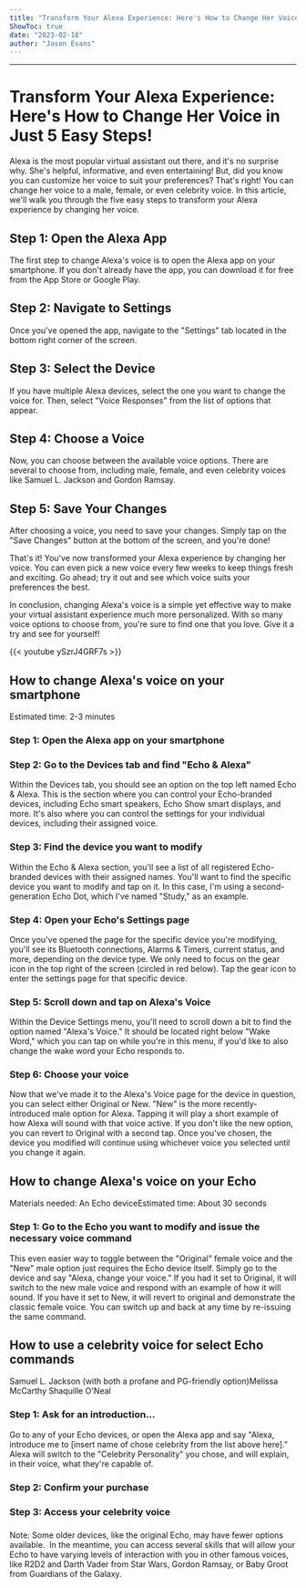 ```yaml
---
title: "Transform Your Alexa Experience: Here's How to Change Her Voice in Just 5 Easy Steps!"
ShowToc: true 
date: "2023-02-18"
author: "Jason Evans"
---
```

*****
# Transform Your Alexa Experience: Here's How to Change Her Voice in Just 5 Easy Steps!

Alexa is the most popular virtual assistant out there, and it's no surprise why. She's helpful, informative, and even entertaining! But, did you know you can customize her voice to suit your preferences? That's right! You can change her voice to a male, female, or even celebrity voice. In this article, we'll walk you through the five easy steps to transform your Alexa experience by changing her voice.

## Step 1: Open the Alexa App

The first step to change Alexa's voice is to open the Alexa app on your smartphone. If you don't already have the app, you can download it for free from the App Store or Google Play. 

## Step 2: Navigate to Settings

Once you've opened the app, navigate to the "Settings" tab located in the bottom right corner of the screen. 

## Step 3: Select the Device

If you have multiple Alexa devices, select the one you want to change the voice for. Then, select "Voice Responses" from the list of options that appear. 

## Step 4: Choose a Voice

Now, you can choose between the available voice options. There are several to choose from, including male, female, and even celebrity voices like Samuel L. Jackson and Gordon Ramsay. 

## Step 5: Save Your Changes

After choosing a voice, you need to save your changes. Simply tap on the "Save Changes" button at the bottom of the screen, and you're done! 

That's it! You've now transformed your Alexa experience by changing her voice. You can even pick a new voice every few weeks to keep things fresh and exciting. Go ahead; try it out and see which voice suits your preferences the best. 

In conclusion, changing Alexa's voice is a simple yet effective way to make your virtual assistant experience much more personalized. With so many voice options to choose from, you're sure to find one that you love. Give it a try and see for yourself!

{{< youtube ySzrJ4GRF7s >}} 



## How to change Alexa's voice on your smartphone
 
Estimated time: 2-3 minutes
 
### Step 1: Open the Alexa app on your smartphone
 
### Step 2: Go to the Devices tab and find "Echo & Alexa"


Within the Devices tab, you should see an option on the top left named Echo & Alexa. This is the section where you can control your Echo-branded devices, including Echo smart speakers, Echo Show smart displays, and more. It's also where you can control the settings for your individual devices, including their assigned voice.

 
### Step 3: Find the device you want to modify


Within the Echo & Alexa section, you'll see a list of all registered Echo-branded devices with their assigned names. You'll want to find the specific device you want to modify and tap on it. In this case, I'm using a second-generation Echo Dot, which I've named "Study," as an example. 

 
### Step 4: Open your Echo's Settings page


Once you've opened the page for the specific device you're modifying, you'll see its Bluetooth connections, Alarms & Timers, current status, and more, depending on the device type. We only need to focus on the gear icon in the top right of the screen (circled in red below). Tap the gear icon to enter the settings page for that specific device.

 
### Step 5: Scroll down and tap on Alexa's Voice


Within the Device Settings menu, you'll need to scroll down a bit to find the option named "Alexa's Voice." It should be located right below "Wake Word," which you can tap on while you're in this menu, if you'd like to also change the wake word your Echo responds to. 

 
### Step 6: Choose your voice


Now that we've made it to the Alexa's Voice page for the device in question, you can select either Original or New. "New" is the more recently-introduced male option for Alexa. Tapping it will play a short example of how Alexa will sound with that voice active. If you don't like the new option, you can revert to Original with a second tap. Once you've chosen, the device you modified will continue using whichever voice you selected until you change it again.

 
## How to change Alexa's voice on your Echo
 
Materials needed: An Echo deviceEstimated time: About 30 seconds
 
### Step 1: Go to the Echo you want to modify and issue the necessary voice command


This even easier way to toggle between the "Original" female voice and the "New" male option just requires the Echo device itself. Simply go to the device and say "Alexa, change your voice." If you had it set to Original, it will switch to the new male voice and respond with an example of how it will sound. If you have it set to New, it will revert to original and demonstrate the classic female voice. You can switch up and back at any time by re-issuing the same command.

 
## How to use a celebrity voice for select Echo commands
 
Samuel L. Jackson (with both a profane and PG-friendly option)Melissa McCarthy Shaquille O'Neal 
 
### Step 1: Ask for an introduction...


Go to any of your Echo devices, or open the Alexa app and say "Alexa, introduce me to [insert name of chose celebrity from the list above here]." Alexa will switch to the "Celebrity Personality" you chose, and will explain, in their voice, what they're capable of. 

 
### Step 2: Confirm your purchase
 
### Step 3: Access your celebrity voice
 
### 


Note: Some older devices, like the original Echo, may have fewer options available. 
In the meantime, you can access several skills that will allow your Echo to have varying levels of interaction with you in other famous voices, like R2D2 and Darth Vader from Star Wars, Gordon Ramsay, or Baby Groot from Guardians of the Galaxy.




